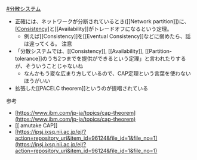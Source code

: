 [#分散システム](分散システム.md)
- 正確には、ネットワークが分断されているとき([[Network partition]])に、[[Consistency]]([[Linearizability]])と[[Availability]]がトレードオフになるという定理。
	- 例えば[[Consistency]]を[[Eventual Consistency]]などに弱めたら、話は違ってくる。
注意
- 「分散システムでは、[[Consistency]], [[Availability]], [[Partition-tolerance]]のうち2つまでを提供ができるという定理」と言われたりするが、そういうことじゃないね
	- なんかもう変な広まり方しているので、CAP定理という言葉を使わないほうがいい
- 拡張した[[PACELC theorem]]というのが提唱されている

参考
- [https://www.ibm.com/jp-ja/topics/cap-theorem](https://www.ibm.com/jp-ja/topics/cap-theorem)
- [[ amutake CAP]]
- [https://ipsj.ixsq.nii.ac.jp/ej/?action=repository_uri&item_id=96124&file_id=1&file_no=1](https://ipsj.ixsq.nii.ac.jp/ej/?action=repository_uri&item_id=96124&file_id=1&file_no=1)
